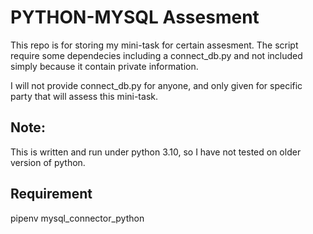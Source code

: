 # PYTHON-MYSQL Assesment

This repo is for storing my mini-task for certain assesment. The script require some dependecies including a connect_db.py and not included simply because it contain private information.

I will not provide connect_db.py for anyone, and only given for specific party that will assess this mini-task. 

## Note:

This is written and run under python 3.10, so I have not tested on older version of python.

## Requirement

pipenv
mysql_connector_python
